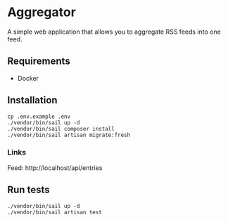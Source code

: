 # Aggregator

A simple web application that allows you to aggregate RSS feeds into one feed.

## Requirements

* Docker

## Installation

```
cp .env.example .env
./vendor/bin/sail up -d
./vendor/bin/sail composer install
./vendor/bin/sail artisan migrate:fresh
```

### Links

Feed: http://localhost/api/entries

## Run tests

```
./vendor/bin/sail up -d
./vendor/bin/sail artisan test
```
